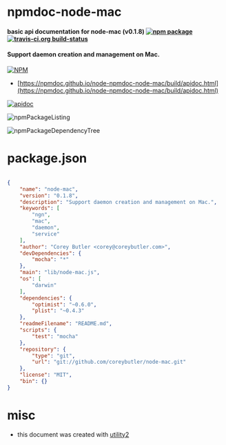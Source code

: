 # npmdoc-node-mac

#### basic api documentation for  node-mac (v0.1.8)  [![npm package](https://img.shields.io/npm/v/npmdoc-node-mac.svg?style=flat-square)](https://www.npmjs.org/package/npmdoc-node-mac) [![travis-ci.org build-status](https://api.travis-ci.org/npmdoc/node-npmdoc-node-mac.svg)](https://travis-ci.org/npmdoc/node-npmdoc-node-mac)

#### Support daemon creation and management on Mac.

[![NPM](https://nodei.co/npm/node-mac.png?downloads=true&downloadRank=true&stars=true)](https://www.npmjs.com/package/node-mac)

- [https://npmdoc.github.io/node-npmdoc-node-mac/build/apidoc.html](https://npmdoc.github.io/node-npmdoc-node-mac/build/apidoc.html)

[![apidoc](https://npmdoc.github.io/node-npmdoc-node-mac/build/screenCapture.buildCi.browser.%252Ftmp%252Fbuild%252Fapidoc.html.png)](https://npmdoc.github.io/node-npmdoc-node-mac/build/apidoc.html)

![npmPackageListing](https://npmdoc.github.io/node-npmdoc-node-mac/build/screenCapture.npmPackageListing.svg)

![npmPackageDependencyTree](https://npmdoc.github.io/node-npmdoc-node-mac/build/screenCapture.npmPackageDependencyTree.svg)



# package.json

```json

{
    "name": "node-mac",
    "version": "0.1.8",
    "description": "Support daemon creation and management on Mac.",
    "keywords": [
        "ngn",
        "mac",
        "daemon",
        "service"
    ],
    "author": "Corey Butler <corey@coreybutler.com>",
    "devDependencies": {
        "mocha": "*"
    },
    "main": "lib/node-mac.js",
    "os": [
        "darwin"
    ],
    "dependencies": {
        "optimist": "~0.6.0",
        "plist": "~0.4.3"
    },
    "readmeFilename": "README.md",
    "scripts": {
        "test": "mocha"
    },
    "repository": {
        "type": "git",
        "url": "git://github.com/coreybutler/node-mac.git"
    },
    "license": "MIT",
    "bin": {}
}
```



# misc
- this document was created with [utility2](https://github.com/kaizhu256/node-utility2)
